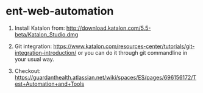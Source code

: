 # ent-web-automation

1. Install Katalon from: http://download.katalon.com/5.5-beta/Katalon_Studio.dmg

2. Git integration: https://www.katalon.com/resources-center/tutorials/git-integration-introduction/ 
   or you can do it through git commandline in your usual way.
   
3. Checkout: https://guardanthealth.atlassian.net/wiki/spaces/ES/pages/696156172/Test+Automation+and+Tools
